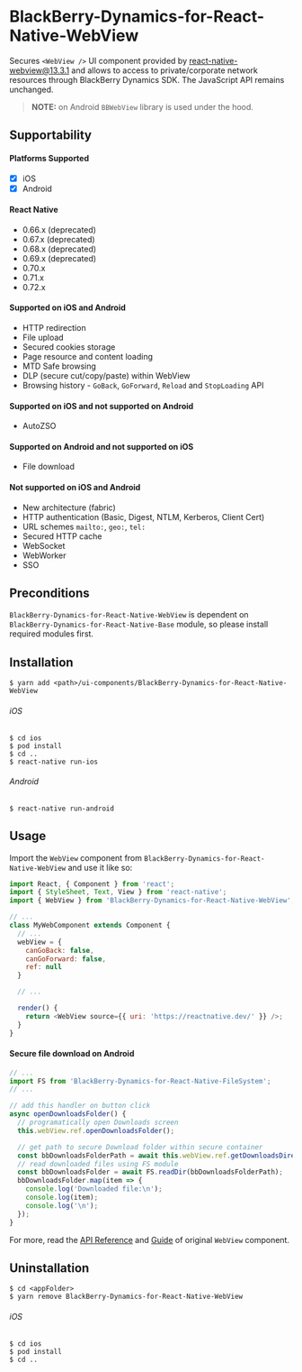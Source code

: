 # BlackBerry-Dynamics-for-React-Native-WebView

Secures `<WebView />` UI component provided by [react-native-webview@13.3.1](https://github.com/react-native-webview/react-native-webview) and allows to access to private/corporate network resources through BlackBerry Dynamics SDK. The JavaScript API remains unchanged.

> **NOTE:** on Android `BBWebView` library is used under the hood.

## Supportability

#### Platforms Supported

- [x] iOS
- [x] Android

#### React Native
 - 0.66.x (deprecated)
 - 0.67.x (deprecated)
 - 0.68.x (deprecated)
 - 0.69.x (deprecated)
 - 0.70.x
 - 0.71.x
 - 0.72.x

#### Supported on iOS and Android
 - HTTP redirection
 - File upload
 - Secured cookies storage
 - Page resource and content loading
 - MTD Safe browsing
 - DLP (secure cut/copy/paste) within WebView
 - Browsing history - `GoBack`, `GoForward`, `Reload` and `StopLoading` API

 #### Supported on iOS and not supported on Android
 - AutoZSO

#### Supported on Android and not supported on iOS
 - File download

#### Not supported on iOS and Android
 - New architecture (fabric)
 - HTTP authentication (Basic, Digest, NTLM, Kerberos, Client Cert)
 - URL schemes `mailto:`, `geo:`, `tel:`
 - Secured HTTP cache
 - WebSocket
 - WebWorker
 - SSO

## Preconditions
`BlackBerry-Dynamics-for-React-Native-WebView` is dependent on `BlackBerry-Dynamics-for-React-Native-Base` module, so please install required modules first.

## Installation

    $ yarn add <path>/ui-components/BlackBerry-Dynamics-for-React-Native-WebView

###### iOS
    $ cd ios
    $ pod install
    $ cd ..
    $ react-native run-ios
###### Android
    $ react-native run-android

## Usage

Import the `WebView` component from `BlackBerry-Dynamics-for-React-Native-WebView` and use it like so:

```javascript
import React, { Component } from 'react';
import { StyleSheet, Text, View } from 'react-native';
import { WebView } from 'BlackBerry-Dynamics-for-React-Native-WebView';

// ...
class MyWebComponent extends Component {
  // ...
  webView = {
    canGoBack: false,
    canGoForward: false,
    ref: null
  }

  // ...

  render() {
    return <WebView source={{ uri: 'https://reactnative.dev/' }} />;
  }
}
```

#### Secure file download on Android 

```javascript
// ...
import FS from 'BlackBerry-Dynamics-for-React-Native-FileSystem';
// ...

// add this handler on button click
async openDownloadsFolder() {
  // programatically open Downloads screen
  this.webView.ref.openDownloadsFolder();

  // get path to secure Download folder within secure container
  const bbDownloadsFolderPath = await this.webView.ref.getDownloadsDirectoryPath();
  // read downloaded files using FS module
  const bbDownloadsFolder = await FS.readDir(bbDownloadsFolderPath);
  bbDownloadsFolder.map(item => {
    console.log('Downloaded file:\n');
    console.log(item);
    console.log('\n');
  });
}
```

For more, read the [API Reference](https://github.com/react-native-community/react-native-webview/blob/v13.3.1/docs/Reference.md) and [Guide](https://github.com/react-native-community/react-native-webview/blob/v13.3.1/docs/Guide.md) of original `WebView` component.

## Uninstallation
    $ cd <appFolder>
    $ yarn remove BlackBerry-Dynamics-for-React-Native-WebView

###### iOS
    $ cd ios
    $ pod install
    $ cd ..
